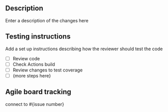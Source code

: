 ## Description

Enter a description of the changes here

## Testing instructions

Add a set up instructions describing how the reviewer should test the code

- [ ] Review code
- [ ] Check Actions build
- [ ] Review changes to test coverage
- [ ] {more steps here}

## Agile board tracking

connect to #{issue number}
